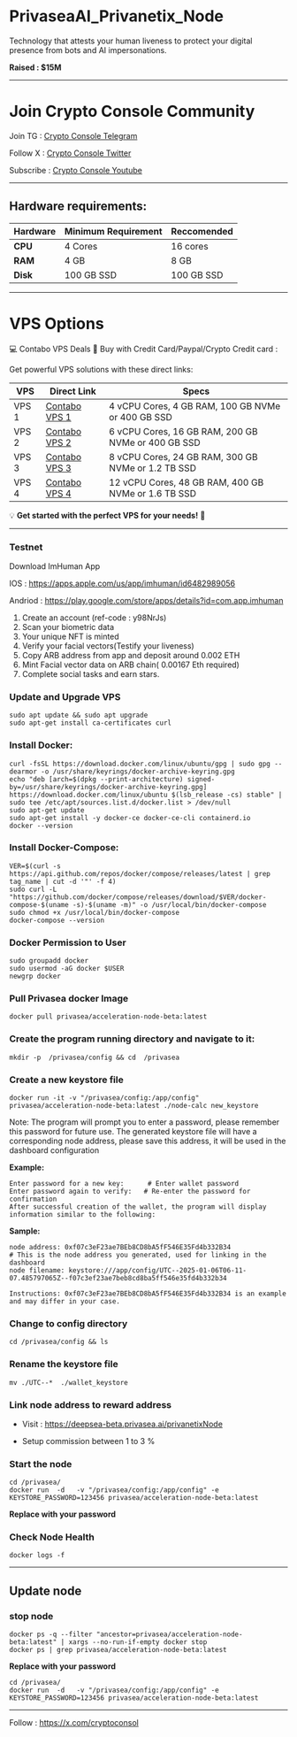 # PrivaseaAI_Privanetix_Node

Technology that attests your human liveness to protect your digital presence from bots and AI impersonations.

**Raised : $15M**

---

# Join Crypto Console Community

Join TG : [Crypto Console Telegram](https://t.me/cryptoconsol) 

Follow X : [Crypto Console Twitter](https://www.x.com/cryptoconsol) 

Subscribe : [Crypto Console Youtube](https://www.youtube.com/@cryptoconsole)

---

## Hardware requirements:

| **Hardware** | **Minimum Requirement** | **Reccomended** |
|--------------|-------------------------|-----------------|
| **CPU**      | 4 Cores                 | 16 cores        |
| **RAM**      | 4 GB                    | 8 GB 	         |
| **Disk**     | 100  GB  SSD            | 100 GB SSD	     |

---

# VPS Options

💻 Contabo VPS Deals 🚀 Buy with Credit Card/Paypal/Crypto Credit card : 

Get powerful VPS solutions with these direct links:  


| **VPS** | **Direct Link**                      | **Specs**                                                                                              |
|---------|--------------------------------------|--------------------------------------------------------------------------------------------------------|
| VPS 1   | [Contabo VPS 1](https://www.jdoqocy.com/click-101278318-15692486) | 4 vCPU Cores, 4 GB RAM, 100 GB NVMe or 400 GB SSD     |
| VPS 2   | [Contabo VPS 2](https://www.anrdoezrs.net/click-101278318-13796472) | 6 vCPU Cores, 16 GB RAM, 200 GB NVMe or 400 GB SSD  |
| VPS 3   | [Contabo VPS 3](https://www.dpbolvw.net/click-101278318-13796474) | 8 vCPU Cores, 24 GB RAM, 300 GB NVMe or 1.2 TB SSD    |
| VPS 4   | [Contabo VPS 4](https://www.anrdoezrs.net/click-101278318-13796476) | 12 vCPU Cores, 48 GB RAM, 400 GB NVMe or 1.6 TB SSD |


💡 **Get started with the perfect VPS for your needs!** 🚀

---

### Testnet

Download ImHuman App

IOS : https://apps.apple.com/us/app/imhuman/id6482989056

Andriod : https://play.google.com/store/apps/details?id=com.app.imhuman

1. Create an account (ref-code : y98NrJs)
2. Scan your biometric data
3. Your unique NFT is minted
4. Verify your facial vectors(Testify your liveness)
5. Copy ARB address from app and deposit around 0.002 ETH
6. Mint Facial vector data on ARB chain( 0.00167 Eth required)
7. Complete social tasks and earn stars.

### Update and Upgrade VPS

```
sudo apt update && sudo apt upgrade
sudo apt-get install ca-certificates curl
```

### Install Docker:

```
curl -fsSL https://download.docker.com/linux/ubuntu/gpg | sudo gpg --dearmor -o /usr/share/keyrings/docker-archive-keyring.gpg  
echo "deb [arch=$(dpkg --print-architecture) signed-by=/usr/share/keyrings/docker-archive-keyring.gpg] https://download.docker.com/linux/ubuntu $(lsb_release -cs) stable" | sudo tee /etc/apt/sources.list.d/docker.list > /dev/null  
sudo apt-get update  
sudo apt-get install -y docker-ce docker-ce-cli containerd.io  
docker --version  
```
### Install Docker-Compose:

```
VER=$(curl -s https://api.github.com/repos/docker/compose/releases/latest | grep tag_name | cut -d '"' -f 4)  
sudo curl -L "https://github.com/docker/compose/releases/download/$VER/docker-compose-$(uname -s)-$(uname -m)" -o /usr/local/bin/docker-compose  
sudo chmod +x /usr/local/bin/docker-compose  
docker-compose --version  
```

### Docker Permission to User

```
sudo groupadd docker  
sudo usermod -aG docker $USER  
newgrp docker
```

### Pull Privasea docker Image

```
docker pull privasea/acceleration-node-beta:latest
```


### Create the program running directory and navigate to it:

```
mkdir -p  /privasea/config && cd  /privasea
```

### Create a new keystore file 

```
docker run -it -v "/privasea/config:/app/config" privasea/acceleration-node-beta:latest ./node-calc new_keystore
```

Note: The program will prompt you to enter a password, please remember this password for future use. The generated keystore file will have a corresponding node address, please save this address, it will be used in the dashboard configuration


**Example:**
```
Enter password for a new key:      # Enter wallet password  
Enter password again to verify:   # Re-enter the password for confirmation  
After successful creation of the wallet, the program will display information similar to the following:
```

**Sample:**
```
node address: 0xf07c3eF23ae7BEb8CD8bA5fF546E35Fd4b332B34
# This is the node address you generated, used for linking in the dashboard 
node filename: keystore:///app/config/UTC--2025-01-06T06-11-07.485797065Z--f07c3ef23ae7beb8cd8ba5ff546e35fd4b332b34

Instructions: 0xf07c3eF23ae7BEb8CD8bA5fF546E35Fd4b332B34 is an example and may differ in your case.
```

### Change to config directory 

```
cd /privasea/config && ls
```
### Rename the keystore file 

```
mv ./UTC--*  ./wallet_keystore 
```

### Link node address to reward address

- Visit : https://deepsea-beta.privasea.ai/privanetixNode

- Setup commission between 1 to 3 %


### Start the node

```
cd /privasea/ 
docker run  -d   -v "/privasea/config:/app/config" -e KEYSTORE_PASSWORD=123456 privasea/acceleration-node-beta:latest
```

**Replace with your password**

### Check Node Health

```
docker logs -f 
```

---

## Update node


### stop node

```
docker ps -q --filter "ancestor=privasea/acceleration-node-beta:latest" | xargs --no-run-if-empty docker stop
docker ps | grep privasea/acceleration-node-beta:latest
```

**Replace with your password**

```
cd /privasea/
docker run  -d   -v "/privasea/config:/app/config" -e KEYSTORE_PASSWORD=123456 privasea/acceleration-node-beta:latest
```


---

Follow : https://x.com/cryptoconsol
